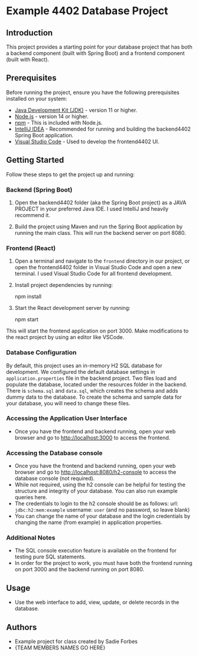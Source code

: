 # Example 4402 Database Project

## Introduction

This project provides a starting point for your database project that has both a backend component (built with Spring Boot) and a frontend component (built with React).

## Prerequisites

Before running the project, ensure you have the following prerequisites installed on your system:

- [Java Development Kit (JDK)](https://www.oracle.com/java/technologies/javase-downloads.html) - version 11 or higher.
- [Node.js](https://nodejs.org/) - version 14 or higher. 
- [npm](https://www.npmjs.com/) - This is included with Node.js.
- [IntelliJ IDEA](https://www.jetbrains.com/idea/download/) - Recommended for running and building the backend4402 Spring Boot application.
- [Visual Studio Code](https://code.visualstudio.com/download) - Used to develop the frontend4402 UI.

## Getting Started

Follow these steps to get the project up and running:

### Backend (Spring Boot)

1. Open the backend4402 folder (aka the Spring Boot project) as a JAVA PROJECT in your preferred Java IDE. I used IntelliJ and heavily recommend it.

2. Build the project using Maven and run the Spring Boot application by running the main class. This will run the backend server on port 8080.

### Frontend (React)

1. Open a terminal and navigate to the `frontend` directory in our project, or open the frontend4402 folder in Visual Studio Code and open a new terminal. I used Visual Studio Code for all frontend development.

2. Install project dependencies by running:
    
    npm install

3. Start the React development server by running:

    npm start

This will start the frontend application on port 3000. Make modifications to the react project by using an editor like VSCode.

### Database Configuration

By default, this project uses an in-memory H2 SQL database for development. We configured the default database settings in `application.properties` file in the backend project.
Two files load and populate the database, located under the resources folder in the backend. There is `schema.sql` and `data.sql`, which creates the schema and adds dummy data to the
database. To create the schema and sample data for your database, you will need to change these files.

### Accessing the Application User Interface

- Once you have the frontend and backend running, open your web browser and go to [http://localhost:3000](http://localhost:3000) to access the frontend.

### Accessing the Database console

- Once you have the frontend and backend running, open your web browser and go to [http://localhost:8080/h2-console](http://localhost:8080/h2-console) to access the database console (not required).
- While not required, using the h2 console can be helpful for testing the structure and integrity of your database. You can also run example queries here.
- The credentials to login to the h2 console should be as follows: url: `jdbc:h2:mem:example` username: `user` (and no password, so leave blank)
- You can change the name of your database and the login credentials by changing the name (from example) in application properties.

### Additional Notes

- The SQL console execution feature is available on the frontend for testing pure SQL statements.
- In order for the project to work, you must have both the frontend running on port 3000 and the backend running on port 8080.
  
## Usage

- Use the web interface to add, view, update, or delete records in the database.

## Authors

- Example project for class created by Sadie Forbes
- {TEAM MEMBERS NAMES GO HERE}
